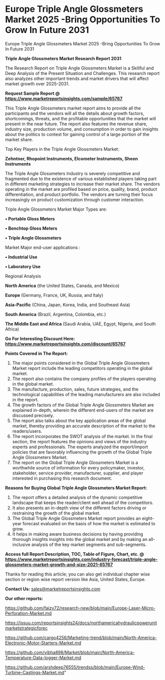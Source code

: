 # Europe Triple Angle Glossmeters Market 2025 -Bring Opportunities To Grow In Future 2031
 Europe Triple Angle Glossmeters Market 2025 -Bring Opportunities To Grow In Future 2031

<strong>Triple Angle Glossmeters Market Research Report 2031</strong>

The Research Report on Triple Angle Glossmeters Market is a Skillful and Deep Analysis of the Present Situation and Challenges. This research report also analyzes other important trends and market drivers that will affect market growth over 2025-2031.

<strong>Request Sample Report @ <a href=https://www.marketreportsinsights.com/sample/65767>https://www.marketreportsinsights.com/sample/65767</a></strong>

This Triple Angle Glossmeters market report aims to provide all the participants and the vendors will all the details about growth factors, shortcomings, threats, and the profitable opportunities that the market will present in the near future. The report also features the revenue share, industry size, production volume, and consumption in order to gain insights about the politics to contest for gaining control of a large portion of the market share.

Top Key Players in the Triple Angle Glossmeters Market:

<strong>Zehntner, Rhopoint Instruments, Elcometer Instruments, Sheen Instruments</strong>

The Triple Angle Glossmeters Industry is severely competitive and fragmented due to the existence of various established players taking part in different marketing strategies to increase their market share. The vendors operating in the market are profiled based on price, quality, brand, product differentiation, and product portfolio. The vendors are turning their focus increasingly on product customization through customer interaction.

Triple Angle Glossmeters Market Major Types are:

<strong>• Portable Gloss Meters

• Benchtop Gloss Meters

• Triple Angle Glossmeters</strong>

Market Major end-user applications :

<strong>• Industrial Use

• Laboratory Use</strong>

Regional Analysis

</u><strong><b>North America</b></strong> (the United States, Canada, and Mexico)

<strong><b>Europe </b></strong>(Germany, France, UK, Russia, and Italy)

<strong><b>Asia-Pacific</b></strong> (China, Japan, Korea, India, and Southeast Asia)

<strong><b>South America</b></strong> (Brazil, Argentina, Colombia, etc.)

<strong><b>The Middle East and Africa</b></strong> (Saudi Arabia, UAE, Egypt, Nigeria, and South Africa)

<strong>Go For Interesting Discount Here: <a href=https://www.marketreportsinsights.com/discount/65767>https://www.marketreportsinsights.com/discount/65767</a></strong>

<strong>Points Covered in The Report:</strong>
<ol>
  <li>The major points considered in the Global Triple Angle Glossmeters Market report include the leading competitors operating in the global market.</li>
  <li>The report also contains the company profiles of the players operating in the global market.</li>
  <li>The manufacture, production, sales, future strategies, and the technological capabilities of the leading manufacturers are also included in the report.</li>
  <li>The growth factors of the Global Triple Angle Glossmeters Market are explained in-depth, wherein the different end-users of the market are discussed precisely.</li>
  <li>The report also talks about the key application areas of the global market, thereby providing an accurate description of the market to the readers/users.</li>
  <li>The report incorporates the SWOT analysis of the market. In the final section, the report features the opinions and views of the industry experts and professionals. The experts analyzed the export/import policies that are favorably influencing the growth of the Global Triple Angle Glossmeters Market.</li>
  <li>The report on the Global Triple Angle Glossmeters Market is a worthwhile source of information for every policymaker, investor, stakeholder, service provider, manufacturer, supplier, and player interested in purchasing this research document.</li>
</ol>
<strong>Reasons for Buying Global Triple Angle Glossmeters Market Report:</strong>

<ol>
  <li>The report offers a detailed analysis of the dynamic competitive landscape that keeps the reader/client well ahead of the competitors.</li>
  <li>It also presents an in-depth view of the different factors driving or restraining the growth of the global market.</li>
  <li>The Global Triple Angle Glossmeters Market report provides an eight-year forecast evaluated on the basis of how the market is estimated to grow.</li>
  <li>It helps in making aware business decisions by having providing thorough insights insights into the global market and by making an all-inclusive analysis of the key market segments and sub-segments.</li>
</ol>
<strong>Access full Report Description, TOC, Table of Figure, Chart, etc. @ <a href=https://www.marketreportsinsights.com/industry-forecast/triple-angle-glossmeters-market-growth-and-size-2021-65767>https://www.marketreportsinsights.com/industry-forecast/triple-angle-glossmeters-market-growth-and-size-2021-65767</a></strong>


Thanks for reading this article; you can also get individual chapter wise section or region wise report version like Asia, United States, Europe.

<strong>Contact Us:</strong>
sales@marketreportsinsights.com

<strong>Our other reports:</strong>

<a href=https://github.com/faizy72/research-new/blob/main/Europe-Laser-Micro-Perforation-Market.md>https://github.com/faizy72/research-new/blob/main/Europe-Laser-Micro-Perforation-Market.md</a>

<a href=https://issuu.com/reportsinsights24/docs/northamericahydraulicpowerunitmarketstrategicforec>https://issuu.com/reportsinsights24/docs/northamericahydraulicpowerunitmarketstrategicforec</a>

<a href=https://github.com/cargo4256/Marketing-trend/blob/main/North-America-Electronic-Motor-Starters-Market.md>https://github.com/cargo4256/Marketing-trend/blob/main/North-America-Electronic-Motor-Starters-Market.md</a>

<a href=https://github.com/vibha898/Market/blob/main/North-America-Temperature-Data-logger-Market.md>https://github.com/vibha898/Market/blob/main/North-America-Temperature-Data-logger-Market.md</a>

<a href=https://github.com/arshdeep76555/trendss/blob/main/Europe-Wind-Turbine-Castings-Market.md>https://github.com/arshdeep76555/trendss/blob/main/Europe-Wind-Turbine-Castings-Market.md</a>"
